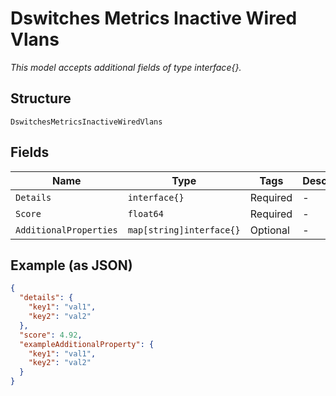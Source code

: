 
# Dswitches Metrics Inactive Wired Vlans

*This model accepts additional fields of type interface{}.*

## Structure

`DswitchesMetricsInactiveWiredVlans`

## Fields

| Name | Type | Tags | Description |
|  --- | --- | --- | --- |
| `Details` | `interface{}` | Required | - |
| `Score` | `float64` | Required | - |
| `AdditionalProperties` | `map[string]interface{}` | Optional | - |

## Example (as JSON)

```json
{
  "details": {
    "key1": "val1",
    "key2": "val2"
  },
  "score": 4.92,
  "exampleAdditionalProperty": {
    "key1": "val1",
    "key2": "val2"
  }
}
```

